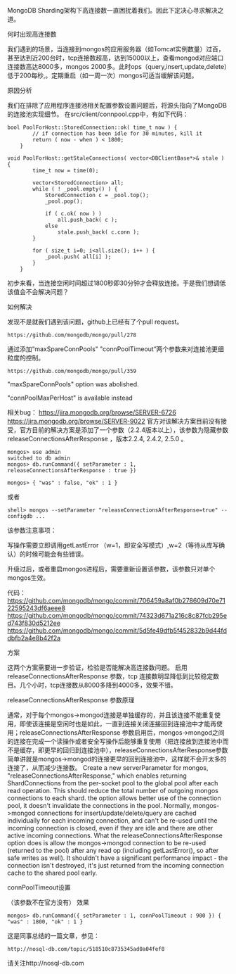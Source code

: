 MongoDB Sharding架构下高连接数一直困扰着我们。因此下定决心寻求解决之道。

何时出现高连接数

我们遇到的场景，当连接到mongos的应用服务器（如Tomcat实例数量）过百，甚至达到近200台时，tcp连接数超高，达到15000以上，查看mongod对应端口连接数高达8000多，mongos 2000多。此时ops（query,insert,update,delete）低于200每秒,。定期重启（如一周一次）mongos可适当缓解该问题。

原因分析

我们在排除了应用程序连接池相关配置参数设置问题后，将源头指向了MongoDB的连接池实现细节。
在src/client/connpool.cpp中，有如下代码：

    bool PoolForHost::StoredConnection::ok( time_t now ) {
            // if connection has been idle for 30 minutes, kill it
            return ( now - when ) < 1800;
        }

    void PoolForHost::getStaleConnections( vector<DBClientBase*>& stale ) {
            time_t now = time(0);

            vector<StoredConnection> all;
            while ( ! _pool.empty() ) {
                StoredConnection c = _pool.top();
                _pool.pop();

                if ( c.ok( now ) )
                    all.push_back( c );
                else
                    stale.push_back( c.conn );
            }

            for ( size_t i=0; i<all.size(); i++ ) {
                _pool.push( all[i] );
            }
        }

初步来看，当连接空闲时间超过1800秒即30分钟才会释放连接。于是我们想调低该值会不会解决问题？

如何解决

发现不是就我们遇到该问题，github上已经有了个pull request。

	https://github.com/mongodb/mongo/pull/278
通过添加“maxSpareConnPools" "connPoolTimeout”两个参数来对连接池更细粒度的控制。

	https://github.com/mongodb/mongo/pull/359
"maxSpareConnPools" option was abolished.

"connPoolMaxPerHost" is available instead

相关bug：
	https://jira.mongodb.org/browse/SERVER-6726
	https://jira.mongodb.org/browse/SERVER-9022
官方对该解决方案目前没有接受，官方目前的解决方案是添加了一个参数（2.2.4版本以上），该参数为隐藏参数releaseConnectionsAfterResponse ，版本2.2.4, 2.4.2, 2.5.0 。

	mongos> use admin
	switched to db admin
	mongos> db.runCommand({ setParameter : 1, releaseConnectionsAfterResponse : true }) 

	mongos> { "was" : false, "ok" : 1 }

或者

	shell> mongos --setParameter "releaseConnectionsAfterResponse=true" --configdb ... 

该参数注意事项：

写操作需要立即调用getLastError （w=1，即安全写模式）,w=2（等待从库写确认）的时候可能会有些错误。

升级过后，或者重启mongos进程后，需要重新设置该参数，该参数只对单个mongos生效。

代码：
	https://github.com/mongodb/mongo/commit/706459a8af0b278609d70e7122595243df6aeee8
	https://github.com/mongodb/mongo/commit/74323d671a216c8c87fcb295ed743f830d5212ee
	https://github.com/mongodb/mongo/commit/5d5fe49dfb5f452832b9d44fddbfb2a4e8b42f2a

方案

这两个方案需要进一步验证，检验是否能解决高连接数问题。
启用releaseConnectionsAfterResponse 参数，tcp 连接数明显降低到比较稳定数目。几个小时，tcp连接数从8000多降到4000多，效果不错。

releaseConnectionsAfterResponse 参数原理

通常，对于每个mongos->mongod连接是单独缓存的，并且该连接不能重复使用，即使该连接是空闲时也是如此，一直到连接关闭连接回到连接池中才能再使用；releaseConnectionsAfterResponse 参数启用后，mongos->mongod之间的连接在完成一个读操作或者安全写操作后能够重复使用（把连接放到连接池中而不是缓存，即更早的回归到连接池中），releaseConnectionsAfterResponse参数简单讲就是mongos->mongod的连接更早的回到连接池中，这样就不会开太多的连接了，从而减少连接数。
Create a new serverParameter for mongos, "releaseConnectionsAfterResponse," which enables returning ShardConnections from the per-socket pool to the global pool after each read operation. This should reduce the total number of outgoing mongos connections to each shard.
the option allows better use of the connection pool, it doesn't invalidate the connections in the pool. Normally, mongos->mongod connections for insert/update/delete/query are cached individually for each incoming connection, and can't be re-used until the incoming connection is closed, even if they are idle and there are other active incoming connections.
What the releaseConnectionsAfterResponse option does is allow the mongos->mongod connection to be re-used (returned to the pool) after any read op (including getLastError(), so after safe writes as well). It shouldn't have a significant performance impact - the connection isn't destroyed, it's just returned from the incoming connection cache to the shared pool early.


connPoolTimeout设置

（该参数不在官方没有）
效果

	mongos> db.runCommand({ setParameter : 1, connPoolTimeout : 900 }) { "was" : 1800, "ok" : 1 }



这是同事总结的一篇文章，参见：

	http://nosql-db.com/topic/518510c8735345ad0a04fef8

请关注http://nosql-db.com